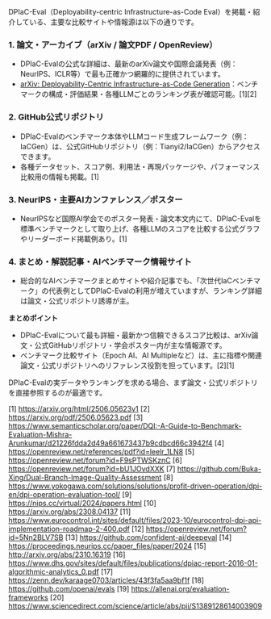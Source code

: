 DPIaC-Eval（Deployability-centric Infrastructure-as-Code Eval）を掲載・紹介している、主要な比較サイトや情報源は以下の通りです。

### 1. **論文・アーカイブ（arXiv / 論文PDF / OpenReview）**
- DPIaC-Evalの公式な詳細は、最新のarXiv論文や国際会議発表（例：NeurIPS、ICLR等）で最も正確かつ網羅的に提供されています。  
- [arXiv: Deployability-Centric Infrastructure-as-Code Generation](https://arxiv.org/html/2506.05623v1)：ベンチマークの構成・評価結果・各種LLMごとのランキング表が確認可能。[1][2]

### 2. **GitHub公式リポジトリ**
- DPIaC-Evalのベンチマーク本体やLLMコード生成フレームワーク（例：IaCGen）は、公式GitHubリポジトリ（例：Tianyi2/IaCGen）からアクセスできます。
- 各種データセット、スコア例、利用法・再現パッケージや、パフォーマンス比較用の情報も掲載。[1]

### 3. **NeurIPS・主要AIカンファレンス／ポスター**
- NeurIPSなど国際AI学会でのポスター発表・論文本文内にて、DPIaC-Evalを標準ベンチマークとして取り上げ、各種LLMのスコアを比較する公式グラフやリーダーボード掲載例あり。[1]

### 4. **まとめ・解説記事・AIベンチマーク情報サイト**
- 総合的なAIベンチマークまとめサイトや紹介記事でも、「次世代IaCベンチマーク」の代表例としてDPIaC-Evalの利用が増えていますが、ランキング詳細は論文・公式リポジトリ誘導が主。

**まとめポイント**
- DPIaC-Evalについて最も詳細・最新かつ信頼できるスコア比較は、arXiv論文・公式GitHubリポジトリ・学会ポスター内が主な情報源です。
- ベンチマーク比較サイト（Epoch AI、AI Multipleなど）は、主に指標や関連論文・公式リポジトリへのリファレンス役割を担っています。[2][1]

DPIaC-Evalの実データやランキングを求める場合、まず論文・公式リポジトリを直接参照するのが最適です。

[1] https://arxiv.org/html/2506.05623v1
[2] https://arxiv.org/pdf/2506.05623.pdf
[3] https://www.semanticscholar.org/paper/DQI:-A-Guide-to-Benchmark-Evaluation-Mishra-Arunkumar/d21226fdda2d49a661673437b9cdbcd66c3942f4
[4] https://openreview.net/references/pdf?id=leelr_1LN8
[5] https://openreview.net/forum?id=F9sPTWSKznC
[6] https://openreview.net/forum?id=bU1JOvdXXK
[7] https://github.com/Buka-Xing/Dual-Branch-Image-Quality-Assessment
[8] https://www.yokogawa.com/solutions/solutions/profit-driven-operation/dpi-en/dpi-operation-evaluation-tool/
[9] https://nips.cc/virtual/2024/papers.html
[10] https://arxiv.org/abs/2308.04137
[11] https://www.eurocontrol.int/sites/default/files/2023-10/eurocontrol-dpi-api-implementation-roadmap-2-400.pdf
[12] https://openreview.net/forum?id=5Nn2BLV7SB
[13] https://github.com/confident-ai/deepeval
[14] https://proceedings.neurips.cc/paper_files/paper/2024
[15] http://arxiv.org/abs/2310.16319
[16] https://www.dhs.gov/sites/default/files/publications/dpiac-report-2016-01-algorithmic-analytics_0.pdf
[17] https://zenn.dev/karaage0703/articles/43f3fa5aa9bf1f
[18] https://github.com/openai/evals
[19] https://allenai.org/evaluation-frameworks
[20] https://www.sciencedirect.com/science/article/abs/pii/S1389128614003909